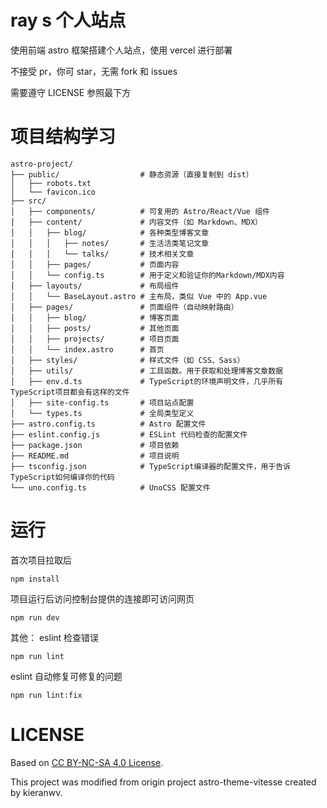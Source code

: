 # ray s 个人站点

使用前端 astro 框架搭建个人站点，使用 vercel 进行部署

不接受 pr，你可 star，无需 fork 和 issues

需要遵守 LICENSE 参照最下方

# 项目结构学习
```
astro-project/
├── public/                  # 静态资源（直接复制到 dist）
│   ├── robots.txt
│   └── favicon.ico
├── src/
│   ├── components/          # 可复用的 Astro/React/Vue 组件
│   ├── content/             # 内容文件（如 Markdown、MDX）
│   │   ├── blog/            # 各种类型博客文章
│   │   │   ├── notes/       # 生活活类笔记文章
│   │   │   └── talks/       # 技术相关文章
│   │   ├── pages/           # 页面内容
│   │   └── config.ts        # 用于定义和验证你的Markdown/MDX内容
│   ├── layouts/             # 布局组件
│   │   └── BaseLayout.astro # 主布局，类似 Vue 中的 App.vue
│   ├── pages/               # 页面组件（自动映射路由）
│   │   ├── blog/            # 博客页面
│   │   ├── posts/           # 其他页面
│   │   ├── projects/        # 项目页面
│   │   └── index.astro      # 首页
│   ├── styles/              # 样式文件（如 CSS、Sass）
│   ├── utils/               # 工具函数。用于获取和处理博客文章数据
│   ├── env.d.ts             # TypeScript的环境声明文件，几乎所有TypeScript项目都会有这样的文件
│   ├── site-config.ts       # 项目站点配置
│   └── types.ts             # 全局类型定义
├── astro.config.ts          # Astro 配置文件
├── eslint.config.js         # ESLint 代码检查的配置文件
├── package.json             # 项目依赖
├── README.md                # 项目说明
├── tsconfig.json            # TypeScript编译器的配置文件，用于告诉TypeScript如何编译你的代码
└── uno.config.ts            # UnoCSS 配置文件
```

# 运行
首次项目拉取后
```shell
npm install
```

项目运行后访问控制台提供的连接即可访问网页
```shell
npm run dev
```

其他：
eslint 检查错误
```shell
npm run lint
```
eslint 自动修复可修复的问题
```shell
npm run lint:fix
```

# LICENSE
Based on [CC BY-NC-SA 4.0 License](https://creativecommons.org/licenses/by-nc-sa/4.0/).

This project was modified from origin project astro-theme-vitesse created by kieranwv.
